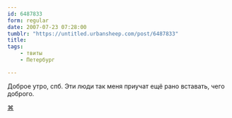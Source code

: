 ```yaml
---
id: 6487833
form: regular
date: 2007-07-23 07:28:00
tumblr: "https://untitled.urbansheep.com/post/6487833"
title:
tags:
    - твиты
    - Петербург

---
```


<p>Доброе утро, спб. Эти люди так меня приучат ещё рано вставать, чего доброго.</p>

<p><a href="http://twitter.com/urbansheep/statuses/163397932">⌘</a></p>

